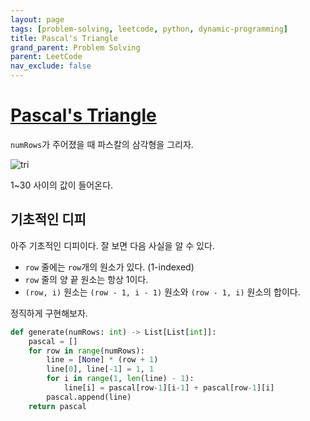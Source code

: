 ```yaml
---
layout: page
tags: [problem-solving, leetcode, python, dynamic-programming]
title: Pascal's Triangle
grand_parent: Problem Solving
parent: LeetCode
nav_exclude: false
---
```


# [Pascal's Triangle](https://leetcode.com/problems/pascals-triangle/)

 `numRows`가 주어졌을 때 파스칼의 삼각형을 그리자.

![tri](https://upload.wikimedia.org/wikipedia/commons/0/0d/PascalTriangleAnimated2.gif)

 1~30 사이의 값이 들어온다.

## 기초적인 디피

 아주 기초적인 디피이다. 잘 보면 다음 사실을 알 수 있다.
 - `row` 줄에는 `row`개의 원소가 있다. (1-indexed)
 - `row` 줄의 양 끝 원소는 항상 1이다.
 - `(row, i)` 원소는 `(row - 1, i - 1)` 원소와 `(row - 1, i)` 원소의
   합이다.

 정직하게 구현해보자.

```python
def generate(numRows: int) -> List[List[int]]:
    pascal = []
    for row in range(numRows):
        line = [None] * (row + 1)
        line[0], line[-1] = 1, 1
        for i in range(1, len(line) - 1):
            line[i] = pascal[row-1][i-1] + pascal[row-1][i]
        pascal.append(line)
    return pascal
```
